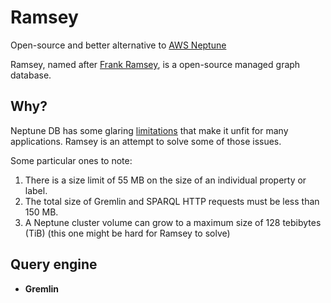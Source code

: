 # Ramsey

Open-source and better alternative to [AWS Neptune](https://aws.amazon.com/neptune/)


Ramsey, named after [Frank Ramsey](https://en.wikipedia.org/wiki/Frank_Ramsey_(mathematician)), is a open-source managed graph database.


## Why?


Neptune DB has some glaring [limitations](https://docs.aws.amazon.com/neptune/latest/userguide/limits.html) that make it unfit for many applications. Ramsey is an attempt to solve some of those issues. 

Some particular ones to note: 
1. There is a size limit of 55 MB on the size of an individual property or label.
2. The total size of Gremlin and SPARQL HTTP requests must be less than 150 MB.
3. A Neptune cluster volume can grow to a maximum size of 128 tebibytes (TiB) (this one might be hard for Ramsey to solve)

## Query engine
- **Gremlin**
